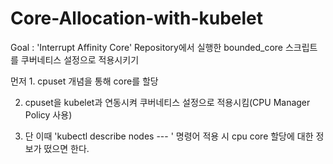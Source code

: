 # Core-Allocation-with-kubelet

Goal : 'Interrupt Affinity Core' Repository에서 실행한 bounded_core 스크립트를 쿠버네티스 설정으로 적용시키기

먼저 1. cpuset 개념을 통해 core를 할당

2. cpuset을 kubelet과 연동시켜 쿠버네티스 설정으로 적용시킴(CPU Manager Policy 사용)
   
4. 단 이때 'kubectl describe nodes --- ' 명령어 적용 시 cpu core 할당에 대한 정보가 떴으면 한다.
